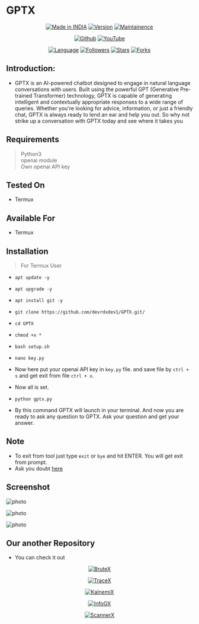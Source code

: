 # GPTX

<p align="center">
<a href="https://instagram.com/0hacker.x0"><img title="Made in INDIA" src="https://img.shields.io/badge/Tool-GPTX-green.svg"></a>
<a href="https://youtube.com/@Technolex"><img title="Version" src="https://img.shields.io/badge/Version-1.0-green.svg?style=flat-square"></a>
<a href="https://youtube.com/@Technolex"><img title="Maintainence" src="https://img.shields.io/badge/Maintained%3F-yes-green.svg"></a>
</p>

<p align="center">
<a href="https://github.com/VritraSecz"><img title="Github" src="https://img.shields.io/badge/VritraSecz-brightgreen?style=for-the-badge&logo=github"></a>
<a href="https://youtube.com/@Technolex"><img title="YouTube" src="https://img.shields.io/badge/YouTube-Technolex-red?style=for-the-badge&logo=Youtube"></a>
</p>
<p align="center">
<a href="https://github.com/VritraSecz"><img title="Language" src="https://img.shields.io/badge/Made%20with-Python-1f425f.svg?v=103"></a>
<a href="https://github.com/VritraSecz"><img title="Followers" src="https://img.shields.io/github/followers/VritraSecz?color=blue&style=flat-square"></a>
<a href="https://github.com/VritraSecz"><img title="Stars" src="https://img.shields.io/github/stars/VritraSecz/GPTX?color=red&style=flat-square"></a>
<a href="https://github.com/VritraSecz"><img title="Forks" src="https://img.shields.io/github/forks/VritraSecz/GPTX?color=red&style=flat-square"></a>


## Introduction:

+ GPTX is an AI-powered chatbot designed to engage in natural language conversations with users. Built using the powerful GPT (Generative Pre-trained Transformer) technology, GPTX is capable of generating intelligent and contextually appropriate responses to a wide range of queries. Whether you're looking for advice, information, or just a friendly chat, GPTX is always ready to lend an ear and help you out. So why not strike up a conversation with GPTX today and see where it takes you

## Requirements

> Python3 <br>
> openai module<br>
> Own openai API key

## Tested On

+ Termux

## Available For

+ Termux

## Installation

> For Termux User

+ `apt update -y`
+ `apt upgrade -y`
+ `apt install git -y`
+ `git clone https://github.com/devrdxdev1/GPTX.git/`
+ `cd GPTX`
+ `chmod +x *`
+ `bash setup.sh`
+ `nano key.py`

+ Now here put your openai API key in `key.py` file. and save file by `ctrl + s` and get exit from file `ctrl + x`.
+ Now all is set.

+ `python gptx.py`

+ By this command GPTX will launch in your terminal. And now you are ready to ask any question to GPTX. Ask your question and get your answer.

## Note
+ To exit from tool just type `exit` or `bye` and hit ENTER. You will get exit from prompt.
+ Ask you doubt [here](https://telegram.me/mrhackerx)

## Screenshot

![photo](https://i.ibb.co/5vXt59r/1.jpg)

![photo](https://i.ibb.co/WWZMy0w/2.jpg)

![photo](https://i.ibb.co/9TgWsR9/3.jpg)


## Our another Repository

+ You can check it out
<p align="center"><a href="https://github.com/VritraSecz/BruteX.git/"><img title="BruteX" src="https://github-readme-stats.vercel.app/api/pin/?username=VritraSecz&repo=BruteX&theme=dark"></a>
<p align="center"><a href="https://github.com/VritraSecz/TraceX.git/"><img title="TraceX" src="https://github-readme-stats.vercel.app/api/pin/?username=VritraSecz&repo=TraceX&theme=dark"></a>
<p align="center"><a href="https://github.com/VritraSecz/KalnemiX.git/"><img title="KalnemiX" src="https://github-readme-stats.vercel.app/api/pin/?username=VritraSecz&repo=KalnemiX&theme=dark"></a>
<p align="center"><a href="https://github.com/VritraSecz/InfoGX.git/"><img title="InfoGX" src="https://github-readme-stats.vercel.app/api/pin/?username=VritraSecz&repo=InfoGX&theme=dark"></a>
<p align="center"><a href="https://github.com/VritraSecz/ScannerX.git/"><img title="ScannerX" src="https://github-readme-stats.vercel.app/api/pin/?username=VritraSecz&repo=ScannerX&theme=dark"></a>
